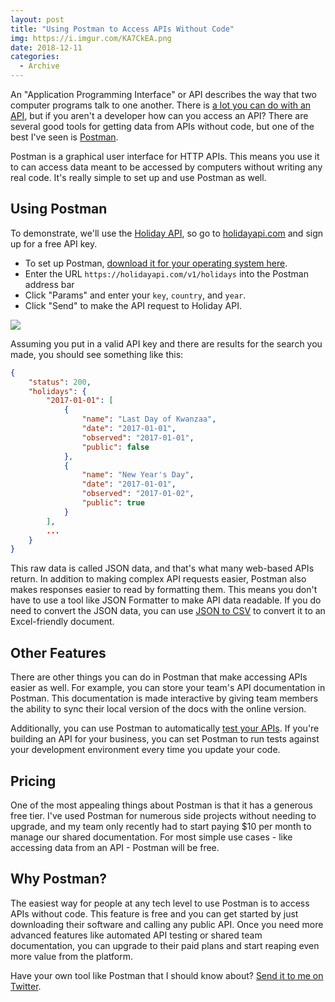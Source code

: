 ```yaml
---
layout: post
title: "Using Postman to Access APIs Without Code"
img: https://i.imgur.com/KA7CkEA.png
date: 2018-12-11
categories: 
  - Archive
---
```


An "Application Programming Interface" or API describes the way that two computer programs talk to one another. There is [a lot you can do with an API](/posts/api-development), but if you aren't a developer how can you access an API? There are several good tools for getting data from APIs without code, but one of the best I've seen is [Postman](https://www.postman.com/).

Postman is a graphical user interface for HTTP APIs. This means you use it to can access data meant to be accessed by computers without writing any real code. It's really simple to set up and use Postman as well.

## Using Postman

To demonstrate, we'll use the [Holiday API](https://holidayapi.com/), so go to [holidayapi.com](https://holidayapi.com/) and sign up for a free API key.

- To set up Postman, [download it for your operating system here](https://www.getpostman.com/apps).
- Enter the URL `https://holidayapi.com/v1/holidays` into the Postman address bar
- Click "Params" and enter your `key`, `country`, and `year`.
- Click "Send" to make the API request to Holiday API.

![](https://i.imgur.com/B63DsOZ.png)

Assuming you put in a valid API key and there are results for the search you made, you should see something like this:

```json
{
    "status": 200,
    "holidays": {
        "2017-01-01": [
            {
                "name": "Last Day of Kwanzaa",
                "date": "2017-01-01",
                "observed": "2017-01-01",
                "public": false
            },
            {
                "name": "New Year's Day",
                "date": "2017-01-01",
                "observed": "2017-01-02",
                "public": true
            }
        ],
        ...
	}
}
```

This raw data is called JSON data, and that's what many web-based APIs return. In addition to making complex API requests easier, Postman also makes responses easier to read by formatting them. This means you don't have to use a tool like JSON Formatter to make API data readable. If you do need to convert the JSON data, you can use [JSON to CSV](https://json-csv.com/) to convert it to an Excel-friendly document.

## Other Features

There are other things you can do in Postman that make accessing APIs easier as well. For example, you can store your team's API documentation in Postman. This documentation is made interactive by giving team members the ability to sync their local version of the docs with the online version.

Additionally, you can use Postman to automatically [test your APIs](/posts/api-strat-2017-presentation). If you're building an API for your business, you can set Postman to run tests against your development environment every time you update your code.

## Pricing

One of the most appealing things about Postman is that it has a generous free tier. I've used Postman for numerous side projects without needing to upgrade, and my team only recently had to start paying $10 per month to manage our shared documentation. For most simple use cases - like accessing data from an API - Postman will be free.

## Why Postman?

The easiest way for people at any tech level to use Postman is to access APIs without code. This feature is free and you can get started by just downloading their software and calling any public API. Once you need more advanced features like automated API testing or shared team documentation, you can upgrade to their paid plans and start reaping even more value from the platform.

Have your own tool like Postman that I should know about? [Send it to me on Twitter](https://twitter.com/karllhughes).
